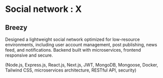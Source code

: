 # Social network : X
## Breezy

Designed a lightweight social network optimized for low-resource environments, including user account management, post publishing, news feed, and notifications. Backend built with microservices, frontend responsive and secure.

(Node.js, Express.js, React.js, Next.js, JWT, MongoDB, Mongoose, Docker, Tailwind CSS, microservices architecture, RESTful API, security)
